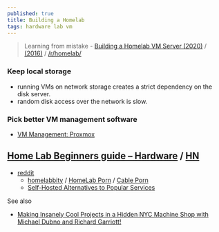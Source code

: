 ```yaml
---
published: true
title: Building a Homelab
tags: hardware lab vm
---
```

> Learning from mistake - [Building a Homelab VM Server (2020)](https://mtlynch.io/building-a-vm-homelab/) / [(2016)](https://blog.briancmoses.com/2016/07/building-a-homelab-server.html) / [/r/homelab/](https://www.reddit.com/r/homelab/)

### Keep local storage
- running VMs on network storage creates a strict dependency on the disk server. 
- random disk access over the network is slow.

### Pick better VM management software
- [VM Management: Proxmox](https://mtlynch.io/building-a-vm-homelab/#vm-management-proxmox)

## [Home Lab Beginners guide – Hardware](https://haydenjames.io/home-lab-beginners-guide-hardware/) / [HN](https://news.ycombinator.com/item?id=24270116)
- [reddit](https://news.ycombinator.com/item?id=24270116)
    - [homelabbity](https://www.reddit.com/r/homelab/) / [HomeLab Porn](https://www.reddit.com/r/HomeLabPorn) / [Cable Porn](https://www.reddit.com/r/cableporn)
    - [Self-Hosted Alternatives to Popular Services](https://www.reddit.com/r/selfhosted/)

See also
- [Making Insanely Cool Projects in a Hidden NYC Machine Shop with Michael Dubno and Richard Garriott!](https://www.youtube.com/watch?v=5PgLXFf4avU&list=LL&index=25)